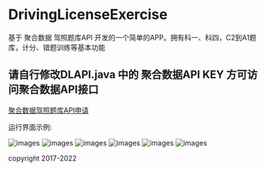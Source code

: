 # DrivingLicenseExercise
基于 聚合数据 驾照题库API 开发的一个简单的APP。拥有科一、科四，C2到A1题库，计分、错题训练等基本功能


## 请自行修改DLAPI.java 中的 聚合数据API KEY 方可访问聚合数据API接口

[聚合数据驾照题库API申请](https://www.juhe.cn/docs/api/id/183)


运行界面示例:

![images](images/QQ图片20200727164743.png)
![images](images/QQ图片20200727164805.png)
![images](images/QQ图片20200727164848.png)
![images](images/QQ图片20200727165310.png)
![images](images/QQ图片20200727165347.png)
![images](images/QQ图片20200727165409.png)

copyright 2017-2022
